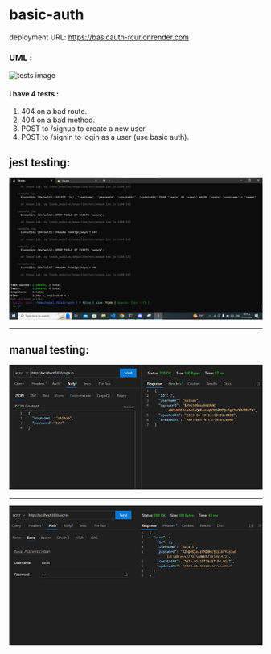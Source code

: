 # basic-auth
deployment URL: https://basicauth-rcur.onrender.com
### UML :
![tests image](https://i.ibb.co/h9dGT6y/Untitled-1.jpg)
#### i have 4 tests :
1. 404 on a bad route.
2. 404 on a bad method.
3. POST to /signup to create a new user.
4. POST to /signin to login as a user (use basic auth).

## jest testing:

![tests image](./tests.png)
___________________________________________________________________________________________________________
## manual testing:

![sign up ](./signup.png)
___________________________________________________________________________________________________________
![sign in ](./signin.png)